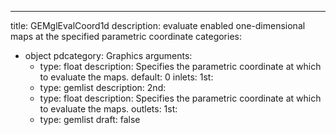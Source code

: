 
---
title: GEMglEvalCoord1d
description: evaluate enabled one-dimensional maps at the specified parametric coordinate
categories:
  - object
pdcategory: Graphics
arguments:
    - type: float
      description: Specifies the parametric coordinate at which to evaluate the maps.
      default: 0
inlets:
  1st:
    - type: gemlist
      description:
  2nd:
    - type: float
      description: Specifies the parametric coordinate at which to evaluate the maps.
outlets:
  1st:
    - type: gemlist
draft: false

